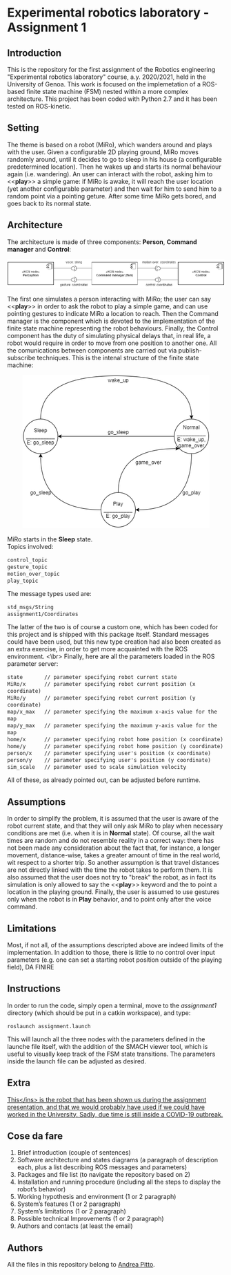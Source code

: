 # Experimental robotics laboratory - Assignment 1

## Introduction
This is the repository for the first assignment of the Robotics engineering "Experimental robotics laboratory" course, a.y. 2020/2021, held in the University of Genoa. This work is focused on the implemetation of a ROS-based finite state machine (FSM) nested within a more complex architecture. This project has been coded with Python 2.7 and it has been tested on ROS-kinetic.

## Setting
The theme is based on a robot (MiRo), which wanders around and plays with the user. Given a configurable 2D playing ground, MiRo moves randomly around, until it decides to go to sleep in his house (a configurable predetermined location). Then he wakes up and starts its normal behaviour again (i.e. wandering). An user can interact with the robot, asking him to <<**play**>> a simple game: if MiRo is awake, it will reach the user location (yet another configurable parameter) and then wait for him to send him to a random point via a pointing geture. After some time MiRo gets bored, and goes back to its normal state. 

## Architecture
The architecture is made of three components: **Person**, **Command manager** and **Control**:

<div align="center">
  <img src="https://github.com/andreabradpitto/Experimental-robotics-laboratory/blob/main/assignment1/images/architecture.png">
</div>

The first one simulates a person interacting with MiRo; the user can say <<**play**>> in order to ask the robot to play a simple game, and can use pointing gestures to indicate MiRo a location to reach. Then the Command manager is the component which is devoted to the implementation of the finite state machine representing the robot behaviours. Finally, the Control component has the duty of simulating physical delays that, in real life, a robot would require in order to move from one position to another one. All the comunications between components are carried out via publish-subscribe techniques.
This is the intenal structure of the finite state machine:
  
<div align="center">
  <img src="https://github.com/andreabradpitto/Experimental-robotics-laboratory/blob/main/assignment1/images/fsm%20states.png">
</div>

MiRo starts in the **Sleep** state.<br/>
Topics involved:

```
control_topic
gesture_topic
motion_over_topic
play_topic
```

The message types used are:

```
std_msgs/String
assignment1/Coordinates
```

The latter of the two is of course a custom one, which has been coded for this project and is shipped with this package itself. Standard messages could have been used, but this new type creation had also been created as an extra exercise, in order to get more acquainted with the ROS environment. <\br>
Finally, here are all the parameters loaded in the ROS parameter server:

```
state       // parameter specifying robot current state
MiRo/x      // parameter specifying robot current position (x coordinate)
MiRo/y      // parameter specifying robot current position (y coordinate)
map/x_max   // parameter specifying the maximum x-axis value for the map
map/y_max   // parameter specifying the maximum y-axis value for the map
home/x      // parameter specifying robot home position (x coordinate)
home/y      // parameter specifying robot home position (y coordinate)
person/x    // parameter specifying user's position (x coordinate)
person/y    // parameter specifying user's position (y coordinate)
sim_scale   // parameter used to scale simulation velocity
```
All of these, as already pointed out, can be adjusted before runtime.

## Assumptions
In order to simplify the problem, it is assumed that the user is aware of the robot current state, and that they will only ask MiRo to play when necessary conditions are met (i.e. when it is in **Normal** state). Of course, all the wait times are random and do not resemble reality in a correct way: there has not been made any consideration about the fact that, for instance, a longer movement, distance-wise, takes a greater amount of time in the real world, wit respect to a shorter trip. So another assumption is that travel distances are not directly linked with the time the robot takes to perform them. It is also assumed that the user does not try to "break" the robot, as in fact its simulation is only allowed to say the <<**play**>> keyword and the to point a location in the playing ground. Finally, the user is assumed to use gestures only when the robot is in **Play** behavior, and to point only after the voice command.

## Limitations
Most, if not all, of the assumptions descripted above are indeed limits of the implementation. In addition to those, there is little to no control over input parameters (e.g. one can set a starting robot position outside of the playing field), DA FINIRE

## Instructions

In order to run the code, simply open a terminal, move to the *assignment1* directory (which should be put in a catkin workspace), and type:

```
roslaunch assignment.launch
```

This will launch all the three nodes with the parameters defined in the launche file itself, with the addition of the SMACH viewer tool, which is useful to visually keep track of the FSM state transitions. The parameters inside the launch file can be adjusted as desired.

## Extra

<ins>[This](http://consequentialrobotics.com/miro-beta#:~:text=MiRo%20is%20a%20fully%20programmable,suited%20for%20developing%20companion%20robots.)</ins> is the robot that has been shown us during the assignment presentation, and that we would probably have used if we could have worked in the University. Sadly, due time is still inside a COVID-19 outbreak.

## Cose da fare
1. Brief introduction (couple of sentences)
2. Software architecture and states diagrams
(a paragraph of description each, plus a list describing ROS
messages and parameters)
3. Packages and file list (to navigate the repository based on 2)
4. Installation and running procedure
(including all the steps to display the robot’s behavior)
5. Working hypothesis and environment (1 or 2 paragraph)
6. System’s features (1 or 2 paragraph)
7. System’s limitations (1 or 2 paragraph)
8. Possible technical Improvements (1 or 2 paragraph)
9. Authors and contacts (at least the email)

## Authors
All the files in this repository belong to [Andrea Pitto](https://github.com/andreabradpitto).
